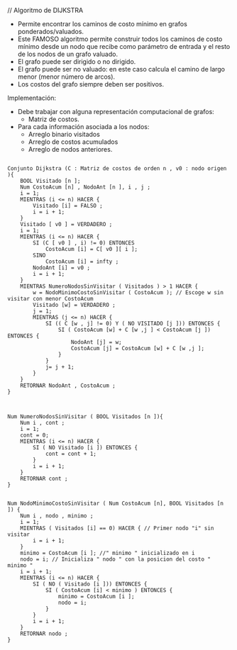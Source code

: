 // Algoritmo de DIJKSTRA

- Permite encontrar los caminos de costo mínimo en grafos ponderados/valuados.
- Este FAMOSO algoritmo permite construir todos los caminos de costo
  mínimo desde un nodo que recibe como parámetro de entrada y el
  resto de los nodos de un grafo valuado.
- El grafo puede ser dirigido o no dirigido.
- El grafo puede ser no valuado: en este caso calcula el camino de largo
  menor (menor número de arcos).
- Los costos del grafo siempre deben ser positivos.

Implementación:
- Debe trabajar con alguna representación computacional de grafos: 
	- Matriz de costos.
- Para cada información asociada a los nodos:
	- Arreglo binario visitados
	- Arreglo de costos acumulados
	- Arreglo de nodos anteriores.

~~~

Conjunto Dijkstra (C : Matriz de costos de orden n , v0 : nodo origen ){
	BOOL Visitado [n ];
	Num CostoAcum [n] , NodoAnt [n ], i , j ;
	i = 1;
	MIENTRAS (i <= n) HACER {
		Visitado [i] = FALSO ;
		i = i + 1;
	}
	Visitado [ v0 ] = VERDADERO ;
	i = 1;
	MIENTRAS (i <= n) HACER {
		SI (C [ v0 ] , i) != 0) ENTONCES
			CostoAcum [i] = C[ v0 ][ i ];
		SINO
			CostoAcum [i] = infty ;
		NodoAnt [i] = v0 ;
		i = i + 1;
	}
	MIENTRAS NumeroNodosSinVisitar ( Visitados ) > 1 HACER {
		w = NodoMinimoCostoSinVisitar ( CostoAcum ); // Escoge w sin visitar con menor CostoAcum
		Visitado [w] = VERDADERO ;
		j = 1;
		MIENTRAS (j <= n) HACER {
			SI (( C [w , j] != 0) Y ( NO VISITADO [j ])) ENTONCES {
				SI ( CostoAcum [w] + C [w ,j ] < CostoAcum [j ]) ENTONCES {
					NodoAnt [j] = w;
					CostoAcum [j] = CostoAcum [w] + C [w ,j ];
				}
			}
			j= j + 1;
		}
	}
	RETORNAR NodoAnt , CostoAcum ;
}



Num NumeroNodosSinVisitar ( BOOL Visitados [n ]){
	Num i , cont ;
	i = 1;
	cont = 0;
	MIENTRAS (i <= n) HACER {
		SI ( NO Visitado [i ]) ENTONCES {
			cont = cont + 1;
		}
		i = i + 1;
	}
	RETORNAR cont ;
}


Num NodoMinimoCostoSinVisitar ( Num CostoAcum [n], BOOL Visitados [n ]) {
	Num i , nodo , minimo ;
	i = 1;
	MIENTRAS ( Visitados [i] == 0) HACER { // Primer nodo "i" sin visitar
		i = i + 1;
	}
	minimo = CostoAcum [i ]; //" minimo " inicializado en i
	nodo = i; // Inicializa " nodo " con la posicion del costo " minimo "
	i = i + 1;
	MIENTRAS (i <= n) HACER {
		SI ( NO ( Visitado [i ])) ENTONCES {
			SI ( CostoAcum [i] < minimo ) ENTONCES {
				minimo = CostoAcum [i ];
				nodo = i;
			}
		}
		i = i + 1;
	}
	RETORNAR nodo ;
}
~~~

